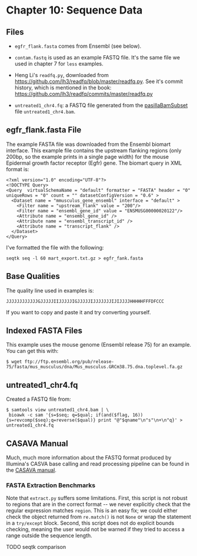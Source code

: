 # Chapter 10: Sequence Data

## Files

 - `egfr_flank.fasta` comes from Ensembl (see below).

 - `contam.fastq` is used as an example FASTQ file. It's the same file we used
   in chapter 7 for `less` examples.

 - Heng Li's `readfq.py`, downloaded from
   https://github.com/lh3/readfq/blob/master/readfq.py. See it's commit
history, which is mentioned in the book:
https://github.com/lh3/readfq/commits/master/readfq.py

 - `untreated1_chr4.fq`: a FASTQ file generated from the
   [pasillaBamSubset](http://www.bioconductor.org/packages/release/data/experiment/html/pasillaBamSubset.html)
file `untreated1_chr4.bam`.

## egfr_flank.fasta File

The example FASTA file was downloaded from the Ensembl biomart interface. This
example file contains the upstream flanking regions (only 200bp, so the example
prints in a single page width) for the mouse Epidermal growth factor receptor
(Egfr) gene. The biomart query in XML format is:

```
<?xml version="1.0" encoding="UTF-8"?>
<!DOCTYPE Query>
<Query  virtualSchemaName = "default" formatter = "FASTA" header = "0" uniqueRows = "0" count = "" datasetConfigVersion = "0.6" >
  <Dataset name = "mmusculus_gene_ensembl" interface = "default" >
    <Filter name = "upstream_flank" value = "200"/>
    <Filter name = "ensembl_gene_id" value = "ENSMUSG00000020122"/>
    <Attribute name = "ensembl_gene_id" />
    <Attribute name = "ensembl_transcript_id" />
    <Attribute name = "transcript_flank" />
  </Dataset>
</Query>
```

I've formatted the file with the following:

    seqtk seq -l 60 mart_export.txt.gz > egfr_fank.fasta

## Base Qualities

The quality line used in examples is:

    JJJJJJJJJJJJGJJJJJIIJJJJJIGJJJJJIJJJJJJJIJIJJJJHHHHHFFFDFCCC

If you want to copy and paste it and try converting yourself.

## Indexed FASTA Files

This example uses the mouse genome (Ensembl release 75) for an example. You can
get this with:

    $ wget ftp://ftp.ensembl.org/pub/release-75/fasta/mus_musculus/dna/Mus_musculus.GRCm38.75.dna.toplevel.fa.gz

## untreated1_chr4.fq

Created a FASTQ file from:

    $ samtools view untreated1_chr4.bam | \
     bioawk -c sam '{s=$seq; q=$qual; if(and($flag, 16)) {s=revcomp($seq);q=reverse($qual)} print "@"$qname"\n"s"\n+\n"q}' > untreated1_chr4.fq

## CASAVA Manual

Much, much more information about the FASTQ format produced by Illumina's CASVA
base calling and read processing pipeline can be found in the [CASAVA
manual](http://supportres.illumina.com/documents/myillumina/212b4ea1-8658-4505-9b42-008eb0a8b300/casava_qrg_15011197c.pdf).

### FASTA Extraction Benchmarks

Note that `extract.py` suffers some limitations. First, this script is not
robust to regions that are in the correct format -- we never explicitly check
that the regular expression matches `region`. This is an easy fix; we could
either check the object returned from `re.match()` is not `None` or wrap the
statement in a `try/except` block. Second, this script does not do explicit
bounds checking, meaning the user would not be warned if they tried to access a
range outside the sequence length.

TODO seqtk comparison
